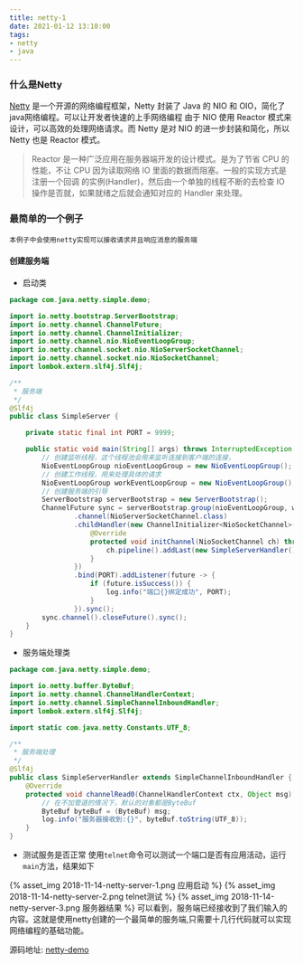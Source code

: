 ```yaml
---
title: netty-1
date: 2021-01-12 13:10:00
tags:
- netty
- java
---
```



### 什么是Netty
[Netty](https://netty.io/) 是一个开源的网络编程框架，Netty 封装了 Java 的 NIO 和 OIO，简化了java网络编程。可以让开发者快速的上手网络编程
由于 NIO 使用 Reactor 模式来设计，可以高效的处理网络请求。而 Netty 是对 NIO 的进一步封装和简化，所以 Netty 也是 Reactor 模式。

> Reactor 是一种广泛应用在服务器端开发的设计模式。是为了节省 CPU 的性能，不让 CPU 因为读取网络 IO 里面的数据而阻塞。一般的实现方式是注册一个回调
的实例(Handler)，然后由一个单独的线程不断的去检查 IO 操作是否就，如果就绪之后就会通知对应的 Handler 来处理。

### 最简单的一个例子
`本例子中会使用netty实现可以接收请求并且响应消息的服务端`

#### 创建服务端
- 启动类

```java
package com.java.netty.simple.demo;

import io.netty.bootstrap.ServerBootstrap;
import io.netty.channel.ChannelFuture;
import io.netty.channel.ChannelInitializer;
import io.netty.channel.nio.NioEventLoopGroup;
import io.netty.channel.socket.nio.NioServerSocketChannel;
import io.netty.channel.socket.nio.NioSocketChannel;
import lombok.extern.slf4j.Slf4j;

/**
 * 服务端
 */
@Slf4j
public class SimpleServer {

    private static final int PORT = 9999;

    public static void main(String[] args) throws InterruptedException {
        // 创建监听线程，这个线程池会用来监听连接到客户端的连接，
        NioEventLoopGroup nioEventLoopGroup = new NioEventLoopGroup();
        // 创建工作线程，用来处理具体的请求
        NioEventLoopGroup workEventLoopGroup = new NioEventLoopGroup();
        // 创建服务端的引导
        ServerBootstrap serverBootstrap = new ServerBootstrap();
        ChannelFuture sync = serverBootstrap.group(nioEventLoopGroup, workEventLoopGroup)
                .channel(NioServerSocketChannel.class)
                .childHandler(new ChannelInitializer<NioSocketChannel>() {
                    @Override
                    protected void initChannel(NioSocketChannel ch) throws Exception {
                        ch.pipeline().addLast(new SimpleServerHandler());
                    }
                })
                .bind(PORT).addListener(future -> {
                    if (future.isSuccess()) {
                        log.info("端口{}绑定成功", PORT);
                    }
                }).sync();
        sync.channel().closeFuture().sync();
    }
}
```
- 服务端处理类

```java
package com.java.netty.simple.demo;

import io.netty.buffer.ByteBuf;
import io.netty.channel.ChannelHandlerContext;
import io.netty.channel.SimpleChannelInboundHandler;
import lombok.extern.slf4j.Slf4j;

import static com.java.netty.Constants.UTF_8;

/**
 * 服务端处理
 */
@Slf4j
public class SimpleServerHandler extends SimpleChannelInboundHandler {
    @Override
    protected void channelRead0(ChannelHandlerContext ctx, Object msg) throws Exception {
        // 在不加管道的情况下，默认的对象都是ByteBuf
        ByteBuf byteBuf = (ByteBuf) msg;
        log.info("服务器接收到:{}", byteBuf.toString(UTF_8));
    }
}
```
- 测试服务是否正常
  使用`telnet`命令可以测试一个端口是否有应用活动，运行`main`方法，结果如下
  
{% asset_img 2018-11-14-netty-server-1.png 应用启动 %}
{% asset_img 2018-11-14-netty-server-2.png telnet测试 %}
{% asset_img 2018-11-14-netty-server-3.png 服务器结果 %}
可以看到，服务端已经接收到了我们输入的内容。这就是使用netty创建的一个最简单的服务端,只需要十几行代码就可以实现网络编程的基础功能。

源码地址: [netty-demo](https://github.com/g5niusx/netty-demo/tree/master/src/main/java/com/java/netty/simple)
